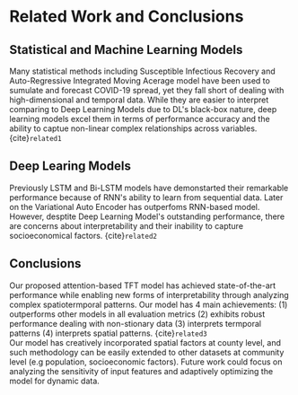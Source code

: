 # Related Work and Conclusions

## Statistical and Machine Learning Models 
Many statistical methods including Susceptible Infectious Recovery and Auto-Regressive Integrated Moving Acerage model have been used to sumulate and forecast COVID-19 spread, yet they fall short of dealing with high-dimensional and temporal data. While they are easier to interpret comparing to Deep Learning Models due to DL's black-box nature, deep learning models excel them in terms of performance accuracy and the ability to captue non-linear complex relationships across variables. {cite}`related1`

## Deep Learing Models
Previously LSTM and Bi-LSTM models have demonstarted their remarkable performance because of RNN's ability to learn from sequential data. Later on the Variational Auto Encoder has outperfoms RNN-based model. However, desptite Deep Learning Model's outstanding performance, there are concerns about interpretability and their inability to capture socioeconomical factors. {cite}`related2`

## Conclusions 
Our proposed attention-based TFT model has achieved state-of-the-art performance while enabling new forms of interpretability through analyzing complex spatiotermporal patterns. Our model has 4 main achievements: (1) outperforms other models in all evaluation metrics (2) exhibits robust performance dealing with non-stionary data (3) interprets termporal patterns (4) interprets spatial patterns. {cite}`related3` <br>
Our model has creatively incorporated spatial factors at county level, and such methodology can be easily extended to other datasets at community level (e.g population, socioeconomic factors). Future work could focus on analyzing the sensitivity of input features and adaptively optimizing the model for dynamic data.